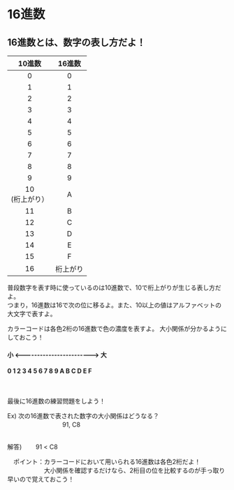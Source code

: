 # 16進数
## 16進数とは、数字の表し方だよ！
| 10進数 | 16進数 |
|:-----:|:------:|
|0|0|
|1|1|
|2|2|
|3|3|
|4|4|
|5|5|
|6|6|
|7|7|
|8|8|
|9|9|
|10 <br/> (桁上がり）|A|
|11|B|
|12|C|
|13|D|
|14|E|
|15|F|
|16|桁上がり|

普段数字を表す時に使っているのは10進数で、10で桁上がりが生じる表し方だよ。  
つまり，16進数は16で次の位に移るよ。また、10以上の値はアルファベットの大文字で表すよ。

カラーコードは各色2桁の16進数で色の濃度を表すよ。
大小関係が分かるようにしておこう！

#### 小 <------------------------> 大
#### 0 1 2 3 4 5 6 7 8 9 A B C D E F  

<br/>

最後に16進数の練習問題をしよう！

Ex) 次の16進数で表された数字の大小関係はどうなる？  
　　　　　　　　　91, C8  
<br/>

解答) 　　91 < C8  

　ポイント：カラーコードにおいて用いられる16進数は各色2桁だよ！  
　　　　　　大小関係を確認するだけなら、2桁目の位を比較するのが手っ取り早いので覚えておこう！
